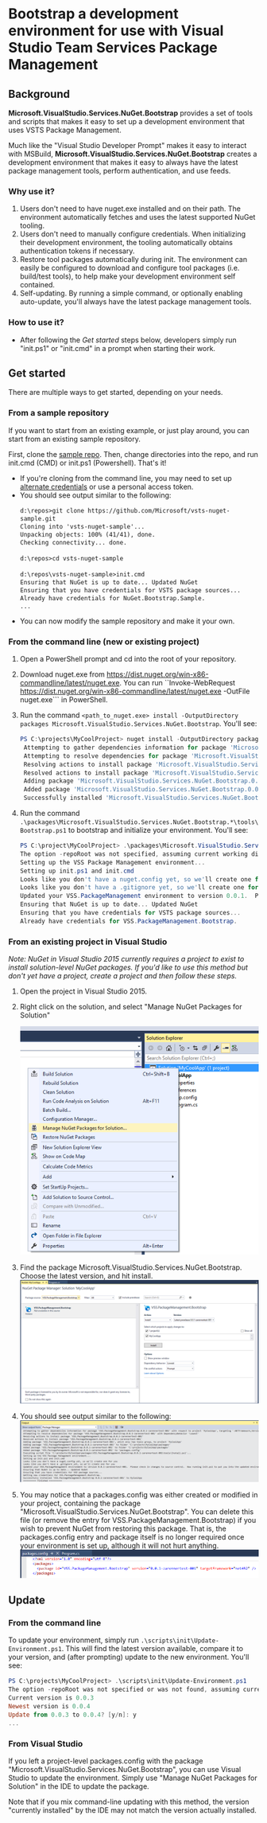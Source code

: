 # Bootstrap a development environment for use with Visual Studio Team Services Package Management

## Background
**Microsoft.VisualStudio.Services.NuGet.Bootstrap** provides a set of tools and scripts that makes it easy to set up a development environment that uses VSTS Package Management.

Much like the "Visual Studio Developer Prompt" makes it easy to interact with MSBuild, **Microsoft.VisualStudio.Services.NuGet.Bootstrap** creates a development environment that makes it easy to always have the latest package management tools, perform authentication, and use feeds.

### Why use it?
1. Users don't need to have nuget.exe installed and on their path. The environment automatically fetches and uses the latest supported NuGet tooling.
2. Users don't need to manually configure credentials.  When initializing their development environment, the tooling automatically obtains authentication tokens if necessary.
3. Restore tool packages automatically during init.  The environment can easily be configured to download and configure tool packages (i.e. build/test tools), to help make your development environment self contained.
4. Self-updating.  By running a simple command, or optionally enabling auto-update, you'll always have the latest package management tools.

### How to use it?
* After following the *Get started* steps below, developers simply run "init.ps1" or "init.cmd" in a prompt when starting their work.

## Get started
There are multiple ways to get started, depending on your needs.

### From a sample repository
If you want to start from an existing example, or just play around, you can start from an existing sample repository.

First, clone the [sample repo](https://github.com/Microsoft/vsts-nuget-sample.git).  Then, change directories into the repo, and run init.cmd (CMD) or init.ps1 (Powershell).  That's it!
 * If you're cloning from the command line, you may need to set up [alternate credentials](http://blogs.msdn.com/b/buckh/archive/2013/01/07/how-to-connect-to-tf-service-without-a-prompt-for-liveid-credentials.aspx) or use a personal access token.
 * You should see output similar to the following:
	```winbatch
	d:\repos>git clone https://github.com/Microsoft/vsts-nuget-sample.git
	Cloning into 'vsts-nuget-sample'...
	Unpacking objects: 100% (41/41), done.
	Checking connectivity... done.
	
	d:\repos>cd vsts-nuget-sample
	
	d:\repos\vsts-nuget-sample>init.cmd
	Ensuring that NuGet is up to date... Updated NuGet
	Ensuring that you have credentials for VSTS package sources...
	Already have credentials for NuGet.Bootstrap.Sample.
	...
	```
 * You can now modify the sample repository and make it your own.
 
### From the command line (new or existing project)
1. Open a PowerShell prompt and cd into the root of your repository.
2. Download nuget.exe from https://dist.nuget.org/win-x86-commandline/latest/nuget.exe. You can run ``Invoke-WebRequest https://dist.nuget.org/win-x86-commandline/latest/nuget.exe -OutFile nuget.exe``` in PowerShell.
3. Run the command ```<path_to_nuget.exe> install -OutputDirectory packages Microsoft.VisualStudio.Services.NuGet.Bootstrap```. You'll see:

   ```powershell
   PS C:\projects\MyCoolProject> nuget install -OutputDirectory packages Microsoft.VisualStudio.Services.NuGet.Bootstrap
	Attempting to gather dependencies information for package 'Microsoft.VisualStudio.Services.NuGet.Bootstrap.0.0.1' with respect to project 'C:\projects\MyCoolProject', targeting 'Any,Version=v0.0'
	Attempting to resolve dependencies for package 'Microsoft.VisualStudio.Services.NuGet.Bootstrap.0.0.1' with DependencyBehavior 'Lowest'
	Resolving actions to install package 'Microsoft.VisualStudio.Services.NuGet.Bootstrap.0.0.1'
	Resolved actions to install package 'Microsoft.VisualStudio.Services.NuGet.Bootstrap.0.0.1'
	Adding package 'Microsoft.VisualStudio.Services.NuGet.Bootstrap.0.0.1' to folder 'packages'
	Added package 'Microsoft.VisualStudio.Services.NuGet.Bootstrap.0.0.1' to folder 'packages'
	Successfully installed 'Microsoft.VisualStudio.Services.NuGet.Bootstrap 0.0.1' to packages
   ```
4. Run the command ```.\packages\Microsoft.VisualStudio.Services.NuGet.Bootstrap.*\tools\Bootstrap.ps1``` to bootstrap and initialize your environment. You'll see:

	```powershell
	PS C:\project\MyCoolProject> .\packages\Microsoft.VisualStudio.Services.NuGet.Bootstrap.*\tools\Bootstrap.ps1
	The option -repoRoot was not specified, assuming current working directory
	Setting up the VSS Package Management environment...
	Setting up init.ps1 and init.cmd
	Looks like you don't have a nuget.config yet, so we'll create one for you
	Looks like you don't have a .gitignore yet, so we'll create one for you
	Updated your VSS.PackageManagement environment to version 0.0.1.  Please check in changes to source control.  Now running init.ps1 to put you into the updated environment...
	Ensuring that NuGet is up to date... Updated NuGet
	Ensuring that you have credentials for VSTS package sources...
	Already have credentials for VSS.PackageManagement.Bootstrap.
	```

### From an existing project in Visual Studio
*Note: NuGet in Visual Studio 2015 currently requires a project to exist to install solution-level NuGet packages.  If you'd like to use this method but don't yet have a project, create a project and then follow these steps.*

1. Open the project in Visual Studio 2015.
2. Right click on the solution, and select "Manage NuGet Packages for Solution"

   ![Selecting "Manage NuGet Packages for Solution"](.img/bootstrap_ide_1.png)

3. Find the package Microsoft.VisualStudio.Services.NuGet.Bootstrap.  Choose the latest version, and hit install.
   ![Installing Microsoft.VisualStudio.Services.NuGet.Bootstrap](.img/bootstrap_ide_2.png)

4. You should see output similar to the following:
   ![Install output](.img/bootstrap_ide_3.png)

5. You may notice that a packages.config was either created or modified in your project, containing the package "Microsoft.VisualStudio.Services.NuGet.Bootstrap".  You can delete this file (or remove the entry for VSS.PackageManagement.Bootstrap) if you wish to prevent NuGet from restoring this package.  That is, the packages.config entry and package itself is no longer required once your environment is set up, although it will not hurt anything.
   ![Project packages.config](.img/bootstrap_ide_4.png)

## Update
### From the command line
To update your environment, simply run ```.\scripts\init\Update-Environment.ps1```.  This will find the latest version available, compare it to your version, and (after prompting) update to the new environment. You'll see:

```powershell
PS C:\projects\MyCoolProject> .\scripts\init\Update-Environment.ps1
The option -repoRoot was not specified or was not found, assuming current working directory
Current version is 0.0.3
Newest version is 0.0.4
Update from 0.0.3 to 0.0.4? [y/n]: y
...
```

### From Visual Studio
If you left a project-level packages.config with the package "Microsoft.VisualStudio.Services.NuGet.Bootstrap", you can use Visual Studio to update the environment.
Simply use "Manage NuGet Packages for Solution" in the IDE to update the package.

Note that if you mix command-line updating with this method, the version "currently installed" by the IDE may not match the version actually installed. 
